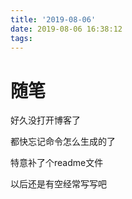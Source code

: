 ```yaml
---
title: '2019-08-06'
date: 2019-08-06 16:38:12
tags:
---
```


# 随笔
好久没打开博客了

都快忘记命令怎么生成的了

特意补了个readme文件

以后还是有空经常写写吧

